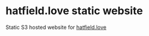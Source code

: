 # hatfield.love static website

Static S3 hosted website for [hatfield.love](http://hatfield.love)


